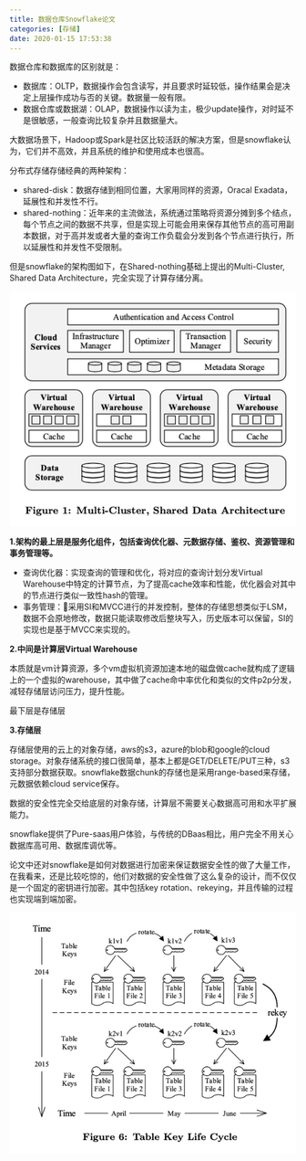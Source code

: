 ```yaml
---
title: 数据仓库Snowflake论文
categories: [存储]
date: 2020-01-15 17:53:38
---
```

数据仓库和数据库的区别就是：

- 数据库：OLTP，数据操作会包含读写，并且要求时延较低，操作结果会是决定上层操作成功与否的关键。数据量一般有限。
- 数据仓库或数据湖：OLAP，数据操作以读为主，极少update操作，对时延不是很敏感，一般查询比较复杂并且数据量大。

大数据场景下，Hadoop或Spark是社区比较活跃的解决方案，但是snowflake认为，它们并不高效，并且系统的维护和使用成本也很高。

分布式存储存储经典的两种架构：

- shared-disk：数据存储到相同位置，大家用同样的资源，Oracal Exadata，延展性和并发性不行。
- shared-nothing：近年来的主流做法，系统通过策略将资源分摊到多个结点，每个节点之间的数据不共享，但是实现上可能会用来保存其他节点的高可用副本数据，对于高并发或者大量的查询工作负载会分发到各个节点进行执行，所以延展性和并发性不受限制。

但是snowflake的架构图如下，在Shared-nothing基础上提出的Multi-Cluster, Shared Data Architecture，完全实现了计算存储分离。

![](https://raw.githubusercontent.com/yongman/i/img/picgo/20200116163848.png)

**1.架构的最上层是服务化组件，包括查询优化器、元数据存储、鉴权、资源管理和事务管理等。**

- 查询优化器：实现查询的管理和优化，将对应的查询计划分发Virtual Warehouse中特定的计算节点，为了提高cache效率和性能，优化器会对其中的节点进行类似一致性hash的管理。
- 事务管理：采用SI和MVCC进行的并发控制，整体的存储思想类似于LSM，数据不会原地修改，数据只能读取修改后整块写入，历史版本可以保留，SI的实现也是基于MVCC来实现的。

**2.中间是计算层Virtual Warehouse**

本质就是vm计算资源，多个vm虚拟机资源加速本地的磁盘做cache就构成了逻辑上的一个虚拟的warehouse，其中做了cache命中率优化和类似的文件p2p分发，减轻存储层访问压力，提升性能。

最下层是存储层

**3.存储层**

存储层使用的云上的对象存储，aws的s3，azure的blob和google的cloud storage。对象存储系统的接口很简单，基本上都是GET/DELETE/PUT三种，s3支持部分数据获取。snowflake数据chunk的存储也是采用range-based来存储，元数据依赖cloud service保存。



数据的安全性完全交给底层的对象存储，计算层不需要关心数据高可用和水平扩展能力。

snowflake提供了Pure-saas用户体验，与传统的DBaas相比，用户完全不用关心数据库高可用、数据库调优等。



论文中还对snowflake是如何对数据进行加密来保证数据安全性的做了大量工作，在我看来，还是比较吃惊的，他们对数据的安全性做了这么复杂的设计，而不仅仅是一个固定的密钥进行加密。其中包括key rotation、rekeying，并且传输的过程也实现端到端加密。

![](https://raw.githubusercontent.com/yongman/i/img/picgo/20200116172045.png)